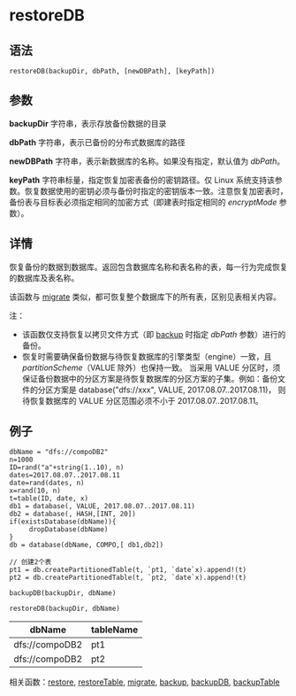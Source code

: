 # restoreDB

## 语法

`restoreDB(backupDir, dbPath, [newDBPath], [keyPath])`

## 参数

**backupDir** 字符串，表示存放备份数据的目录

**dbPath** 字符串，表示已备份的分布式数据库的路径

**newDBPath** 字符串，表示新数据库的名称。如果没有指定，默认值为 *dbPath*。

**keyPath** 字符串标量，指定恢复加密表备份的密钥路径。仅 Linux
系统支持该参数。恢复数据使用的密钥必须与备份时指定的密钥版本一致。注意恢复加密表时，备份表与目标表必须指定相同的加密方式（即建表时指定相同的
*encryptMode* 参数）。

## 详情

恢复备份的数据到数据库。返回包含数据库名称和表名称的表，每一行为完成恢复的数据库及表名称。

该函数与 [migrate](../m/migrate.md)
类似，都可恢复整个数据库下的所有表，区别见表相关内容。

注：

* 该函数仅支持恢复以拷贝文件方式（即 [backup](../b/backup.md) 时指定
  *dbPath* 参数）进行的备份。
* 恢复时需要确保备份数据与待恢复数据库的引擎类型（engine）一致，且 *partitionScheme*（VALUE 除外）也保持一致。
  当采用 VALUE 分区时，须保证备份数据中的分区方案是待恢复数据库的分区方案的子集。例如：备份文件的分区方案是
  database("dfs://xxx", VALUE, 2017.08.07..2017.08.11)， 则待恢复数据库的 VALUE
  分区范围必须不小于 2017.08.07..2017.08.11。

## 例子

```
dbName = "dfs://compoDB2"
n=1000
ID=rand("a"+string(1..10), n)
dates=2017.08.07..2017.08.11
date=rand(dates, n)
x=rand(10, n)
t=table(ID, date, x)
db1 = database(, VALUE, 2017.08.07..2017.08.11)
db2 = database(, HASH,[INT, 20])
if(existsDatabase(dbName)){
     dropDatabase(dbName)
}
db = database(dbName, COMPO,[ db1,db2])

// 创建2个表
pt1 = db.createPartitionedTable(t, `pt1, `date`x).append!(t)
pt2 = db.createPartitionedTable(t, `pt2, `date`x).append!(t)

backupDB(backupDir, dbName)

restoreDB(backupDir, dbName)
```

| dbName | tableName |
| --- | --- |
| dfs://compoDB2 | pt1 |
| dfs://compoDB2 | pt2 |

相关函数：[restore](restore.md), [restoreTable](restoreTable.md), [migrate](../m/migrate.md), [backup](../b/backup.md), [backupDB](../b/backupDB.md), [backupTable](../b/backupTable.md)

